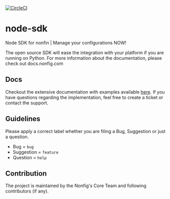 [![CircleCI](https://circleci.com/gh/nonfig/node-sdk/tree/master.svg?style=shield)](https://circleci.com/gh/nonfig/node-sdk/tree/master)


# node-sdk
Node SDK for nonfin | Manage your configurations NOW!

The open source SDK will ease the integration with your platform if you are running on Python. For more information about the documentation, please check out docs.nonfig.com

## Docs

Checkout the extensive documentation with examples available [here](https://docs.nonfig.com/sdk/node-sdk). If you have questions regarding the implementation, feel free to create a ticket or contact the support.

## Guidelines

Please apply a correct label whether you are filing a Bug, Suggestion or just a question.

- Bug = `bug`
- Suggestion = `feature`
- Question = `help`


## Contribution

The project is maintained by the Nonfig's Core Team and following contributors (if any).
